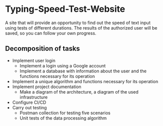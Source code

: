 # Typing-Speed-Test-Website
A site that will provide an opportunity to find out the speed of text input using tests of different durations. The results of the authorized user will be saved, so you can follow your own progress.

## Decomposition of tasks
- Implement user login
  - Implement a login using a Google account
  - Implement a database with information about the user and the functions necessary for its operation
- Implement a unique algorithm and functions necessary for its operation
- Implement project documentation
  - Make a diagram of the architecture, a diagram of the used infrastructure
- Configure CI/CD
- Carry out testing
  - Postman collection for testing five scenarios
  - Unit tests of the data processing algorithm
